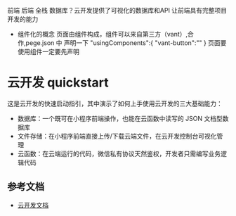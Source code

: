 前端 后端 全栈
数据库？云开发提供了可视化的数据库和API
让前端具有完整项目开发的能力

- 组件化的概念
  页面由组件构成，组件可以来自第三方（vant）,合作,pege.json 中 声明一下
  "usingComponents":{
    "vant-button":""
  }
页面要使用组件一定要先声明




# 云开发 quickstart

这是云开发的快速启动指引，其中演示了如何上手使用云开发的三大基础能力：

- 数据库：一个既可在小程序前端操作，也能在云函数中读写的 JSON 文档型数据库
- 文件存储：在小程序前端直接上传/下载云端文件，在云开发控制台可视化管理
- 云函数：在云端运行的代码，微信私有协议天然鉴权，开发者只需编写业务逻辑代码

## 参考文档

- [云开发文档](https://developers.weixin.qq.com/miniprogram/dev/wxcloud/basis/getting-started.html)

